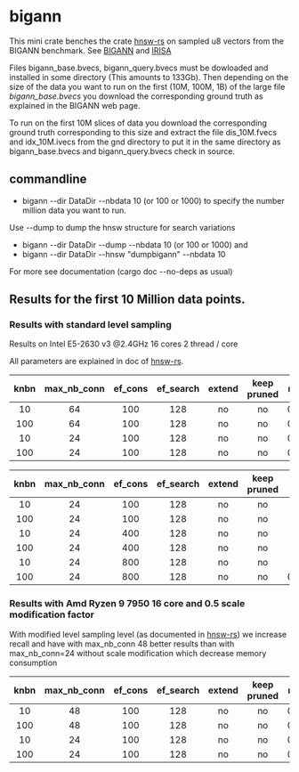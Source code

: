 # bigann

This mini crate benches the crate [hnsw-rs](https://crates.io/crates/hnsw_rs) on sampled u8 vectors from the BIGANN benchmark. See [BIGANN](https://big-ann-benchmarks.com/neurips21.html) and [IRISA](http://corpus-texmex.irisa.fr/)

Files bigann_base.bvecs, bigann_query.bvecs must be dowloaded and installed in some directory (This amounts to 133Gb).
Then depending on the size of the data you want to run on the first (10M, 100M, 1B) of the large file *bigann_base.bvecs* you download the corresponding ground truth as explained in the BIGANN web page.

To run on the first 10M slices of data you download the corresponding ground truth corresponding to this size and extract the file dis_10M.fvecs and idx_10M.ivecs from the gnd directory to put it in the same directory as bigann_base.bvecs and bigann_query.bvecs check in source.

## commandline

- bigann --dir DataDir --nbdata 10 (or 100 or 1000) to specify the number million data you want to run.

Use --dump to dump the hnsw structure for search variations
 - bigann --dir DataDir --dump --nbdata 10 (or 100 or 1000) and
 - bigann --dir DataDir --hnsw "dumpbigann" --nbdata 10 

For more see documentation (cargo doc --no-deps as usual) 
## Results for the first 10 Million data points.

### Results with standard level sampling

Results on Intel E5-2630 v3 @2.4GHz
16 cores 2 thread / core

All parameters are explained in doc of  [hnsw-rs](https://crates.io/crates/hnsw_rs).


| knbn  | max_nb_conn | ef_cons | ef_search | extend | keep pruned | recall | req/s | last ratio |
| :---: | :---------: | :-----: | :-------: | :----: | :---------: | :----: | :---: | :--------: |
|  10   |     64      |   100   |    128    |   no   |     no      | 0.995  | 2610  |   1.0002   |
|  100  |     64      |   100   |    128    |   no   |     no      | 0.983  | 1350  |   1.0006   |
|  10   |     24      |   100   |    128    |   no   |     no      | 0.970  | 4845  |   1.001    |
|  100  |     24      |   100   |    128    |   no   |     no      | 0.923  | 2411  |   1.003    |



| knbn  | max_nb_conn | ef_cons | ef_search | extend | keep pruned | recall | req/s | last ratio |
| :---: | :---------: | :-----: | :-------: | :----: | :---------: | :----: | :---: | :--------: |
|  10   |     24      |   100   |    128    |   no   |     no      | 0.960  | 5900  |   1.001    |
|  100  |     24      |   100   |    128    |   no   |     no      | 0.907  | 2800  |   1.004    |
|  10   |     24      |   400   |    128    |   no   |     no      | 0.972  | 4678  |   1.001    |
|  100  |     24      |   400   |    128    |   no   |     no      | 0.938  | 2338  |   1.003    |
|  10   |     24      |   800   |    128    |   no   |     no      | 0.975  | 4313  |   1.001    |
|  100  |     24      |   800   |    128    |   no   |     no      | 0.9428 | 2151  |   1.0025   |


###  Results with Amd Ryzen 9 7950 16 core and 0.5 scale modification factor

With modified level sampling level (as documented in [hnsw-rs](https://crates.io/crates/hnsw_rs))
we increase recall and have with max_nb_conn 48 better results than with max_nb_conn=24 without scale modification
which decrease memory consumption

| knbn  | max_nb_conn | ef_cons | ef_search | extend | keep pruned | recall | req/s | last ratio |
| :---: | :---------: | :-----: | :-------: | :----: | :---------: | :----: | :---: | :--------: |
|  10   |     48      |   100   |    128    |   no   |     no      | 0.997  | 6283  |   1.0001   |
|  100  |     48      |   100   |    128    |   no   |     no      | 0.980  | 3152  |   1.0007   |
|  10   |     24      |   100   |    128    |   no   |     no      | 0.989  | 9825  |   1.0003   |
|  100  |     24      |   100   |    128    |   no   |     no      | 0.958  | 4897  |   1.0017   |
